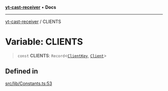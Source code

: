 [**yt-cast-receiver**](../README.md) • **Docs**

***

[yt-cast-receiver](../README.md) / CLIENTS

# Variable: CLIENTS

> `const` **CLIENTS**: `Record`\<[`ClientKey`](../type-aliases/ClientKey.md), [`Client`](../interfaces/Client.md)\>

## Defined in

[src/lib/Constants.ts:53](https://github.com/patrickkfkan/yt-cast-receiver/blob/7898fbce0f56a5f9871c7ea968fa6c6f4e21202f/src/lib/Constants.ts#L53)
